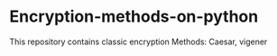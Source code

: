 # Encryption-methods-on-python
This repository contains classic encryption 
Methods: Caesar, vigener 
